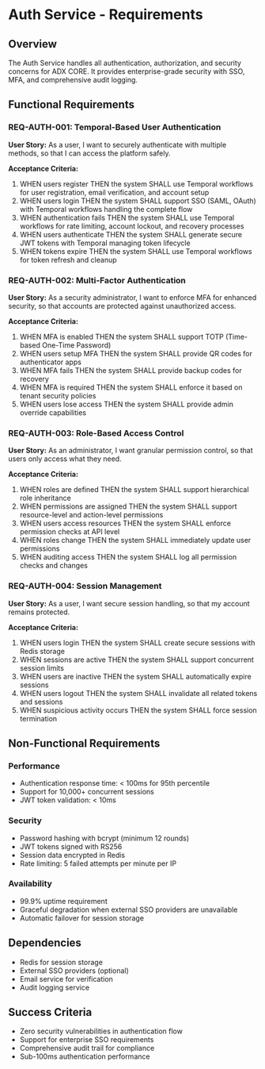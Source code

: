 # Auth Service - Requirements

## Overview
The Auth Service handles all authentication, authorization, and security concerns for ADX CORE. It provides enterprise-grade security with SSO, MFA, and comprehensive audit logging.

## Functional Requirements

### REQ-AUTH-001: Temporal-Based User Authentication
**User Story:** As a user, I want to securely authenticate with multiple methods, so that I can access the platform safely.

**Acceptance Criteria:**
1. WHEN users register THEN the system SHALL use Temporal workflows for user registration, email verification, and account setup
2. WHEN users login THEN the system SHALL support SSO (SAML, OAuth) with Temporal workflows handling the complete flow
3. WHEN authentication fails THEN the system SHALL use Temporal workflows for rate limiting, account lockout, and recovery processes
4. WHEN users authenticate THEN the system SHALL generate secure JWT tokens with Temporal managing token lifecycle
5. WHEN tokens expire THEN the system SHALL use Temporal workflows for token refresh and cleanup

### REQ-AUTH-002: Multi-Factor Authentication
**User Story:** As a security administrator, I want to enforce MFA for enhanced security, so that accounts are protected against unauthorized access.

**Acceptance Criteria:**
1. WHEN MFA is enabled THEN the system SHALL support TOTP (Time-based One-Time Password)
2. WHEN users setup MFA THEN the system SHALL provide QR codes for authenticator apps
3. WHEN MFA fails THEN the system SHALL provide backup codes for recovery
4. WHEN MFA is required THEN the system SHALL enforce it based on tenant security policies
5. WHEN users lose access THEN the system SHALL provide admin override capabilities

### REQ-AUTH-003: Role-Based Access Control
**User Story:** As an administrator, I want granular permission control, so that users only access what they need.

**Acceptance Criteria:**
1. WHEN roles are defined THEN the system SHALL support hierarchical role inheritance
2. WHEN permissions are assigned THEN the system SHALL support resource-level and action-level permissions
3. WHEN users access resources THEN the system SHALL enforce permission checks at API level
4. WHEN roles change THEN the system SHALL immediately update user permissions
5. WHEN auditing access THEN the system SHALL log all permission checks and changes

### REQ-AUTH-004: Session Management
**User Story:** As a user, I want secure session handling, so that my account remains protected.

**Acceptance Criteria:**
1. WHEN users login THEN the system SHALL create secure sessions with Redis storage
2. WHEN sessions are active THEN the system SHALL support concurrent session limits
3. WHEN users are inactive THEN the system SHALL automatically expire sessions
4. WHEN users logout THEN the system SHALL invalidate all related tokens and sessions
5. WHEN suspicious activity occurs THEN the system SHALL force session termination

## Non-Functional Requirements

### Performance
- Authentication response time: < 100ms for 95th percentile
- Support for 10,000+ concurrent sessions
- JWT token validation: < 10ms

### Security
- Password hashing with bcrypt (minimum 12 rounds)
- JWT tokens signed with RS256
- Session data encrypted in Redis
- Rate limiting: 5 failed attempts per minute per IP

### Availability
- 99.9% uptime requirement
- Graceful degradation when external SSO providers are unavailable
- Automatic failover for session storage

## Dependencies
- Redis for session storage
- External SSO providers (optional)
- Email service for verification
- Audit logging service

## Success Criteria
- Zero security vulnerabilities in authentication flow
- Support for enterprise SSO requirements
- Comprehensive audit trail for compliance
- Sub-100ms authentication performance